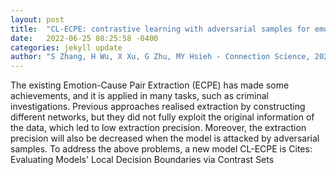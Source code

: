 ```yaml
---
layout: post
title:  "CL-ECPE: contrastive learning with adversarial samples for emotion-cause pair extraction"
date:   2022-06-25 08:25:58 -0400
categories: jekyll update
author: "S Zhang, H Wu, X Xu, G Zhu, MY Hsieh - Connection Science, 2022"
---
```

The existing Emotion-Cause Pair Extraction (ECPE) has made some achievements, and it is applied in many tasks, such as criminal investigations. Previous approaches realised extraction by constructing different networks, but they did not fully exploit the original information of the data, which led to low extraction precision. Moreover, the extraction precision will also be decreased when the model is attacked by adversarial samples. To address the above problems, a new model CL-ECPE is  Cites: Evaluating Models' Local Decision Boundaries via Contrast Sets